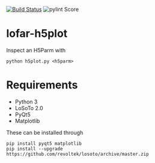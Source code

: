 [![Build Status](https://travis-ci.org/tikk3r/lofar-h5plot.svg?branch=master)](https://travis-ci.org/tikk3r/lofar-h5plot)
![pylint Score](https://mperlet.github.io/pybadge/badges/8.54.svg)

# lofar-h5plot
Inspect an H5Parm with

    python h5plot.py <h5parm>

# Requirements
* Python 3
* LoSoTo 2.0
* PyQt5
* Matplotlib

These can be installed through

    pip install pyqt5 matplotlib
    pip install --upgrade https://github.com/revoltek/losoto/archive/master.zip
